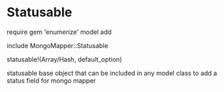 Statusable
==========
require gem 'enumerize'
model add 

include MongoMapper::Statusable


statusable!(Array/Hash, default_option)

statusable base object that can be included in any model class to add a status field for mongo mapper
